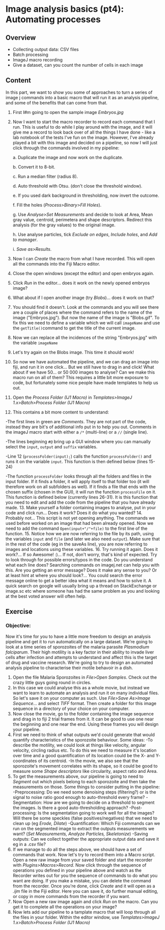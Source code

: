 # Image analysis basics (pt4): Automating processes

## Overview
- Collecting output data: CSV files
- Batch processing
- ImageJ macro recording
- Give a dataset, can you count the number of cells in each image

## Content

In this part, we want to show you some of approaches to turn a series of image j commands into a basic macro that will run it as an analysis pipeline, and some of the benefits that can come from that.

1. First I#m going to open the sample image *Embryos.jpg*
2. Now I want to start the macro recorder to record each command that I run. This is useful to do while I play around with the image, and it will give me a record to look back over of all the things I have done - like a lab notebook of the tests I've fun on the image. However, I've already played a bit with this image and decided on a pipeline, so now I will just click through the commands involved in my pipeline:

   a. Duplicate the image and now work on the duplicate.
   
   b. Convert it to 8-bit.
   
   c. Run a median filter (radius 8).
   
   d. Auto threshold with Otsu. (don't close the threshold window).
   
   e. If you used dark background in thresholding, now invert the outcome.
   
   f. Fill the holes (*Process>Binary>Fill Holes*).
   
   g. Use *Analyse>Set Measurements* and decide to look at Area, Mean gray value, centroid, perimetera and shape descriptors. Redirect this analysis (for the gray values) to the original image.
   
   h. Use analyse particles, tick *Exclude on edges*, *Include holes*, and *Add to manager*.
   
   i. *Save as>Results*.

3. Now I can *Create* the macro from what I have recorded. This will open all the commands into the Fiji Macro editor.
4. Close the open windows (except the editor) and open embryos again.
5. Click *Run* in the editor... does it work on the newly opened embryos image?
6. What about if I open another image (try *Blobs*)... does it work on that?
7. You should find it doesn't. Look at the commands and you will see there are a couple of places where the command refers to the name of the image ("Embryos.jpg"). But now the name of the image is "Blobs.gif". To fix this we need to define a variable which we will call `imageName` and use the `getTitle()`command to get the title of the current image.
8. Now we can replace all the incidences of the string "Embryos.jpg" with the variable `imageName`
9. Let's try again on the Blobs image. This time it should work!
10. So now we have automated the pipeline, and we can drag an image into fiji, and run it in one click... But we still have to drag in and click! What about if we have 50... or 50 000 images to analyse? Can we make this macro run on all of them? This requires a little bit more exposure to code, but fortunately some nice people have made templates to help us out.
11. Open the *Process Folder (IJ1 Macro)* in *Templates>ImageJ 1.x>Batch>Process Folder (IJ1 Macro)*
12. This contains a bit more content to understand:

  -The first lines in green are *Comments*. They are not part of the code, instead they are bit's of additional info put in to help you out. Comments in the imageJ macro start with either a `/*` (multi-line) or a `//` (single line).
  
  -The lines beginning `#@` bring up a GUI window where you can manually select the `input`, `output` and `suffix` variables.
  
  -Line 12 (`processFolder(input);`) calls the function `processFolder()` and runs it on the variable `input`. This function is then defined below (lines 15-24)
  
  -The function `processFolder` looks through all the folders and files in the input folder. If it finds a folder, it will apply itself to that folder too (it will therefore work on all subfolders as well). If it finds a file that ends with the chosen suffix (chosen in the GUI), it will run the function `processFile` on it. This function is defined below (currently lines 26-31). It is this function that you need to edit and add the code from the pipeline that you have already made.
13. Make yourself a folder containing images to analyse, put in your code and click run... Does it work? Does it do what you wanted?
14. Probably not... This script is not yet opening anything. The commands we used before worked on an image that had been already opened. Now we need to add the command `Open(input+"/"+file)` to the first line of the function.
15. Notice how we are now referring to the file by its path, using the variables `input` and `file` (and later we also need `output`). Make sure that in the rest of the code (eg in the saveAs line), you are now referring to images and locations using these variables.
16. Try running it again. Does it work?... If so Awesome! :)... If not, don't worry, that's kind of expected. Try to look through for possible errors/typos in the code. Do you understand what each line does? Searching commands on imagej.net can help you with this. Are you getting an error message? Does it make any sense to you? Or at least hint at where you should look?... You could search the error message online to get a better idea what it means and how to solve it. A quick search on google will usually bring up a thread on StackExchange or image.sc etc where someone has had the same problem as you and looking at the best voted answer will often help.

## Exercise

### Objective:
Now it's time for you to have a little more freedom to design an analysis pipeline and get it to run automatically on a large dataset. We're going to look at a time series of sporozoites of the malaria parasite *Plasmodium falciparum*. Their high motility is a key factor in their ability to invade liver cells after infection and attempts to understand and affect this is the target of drug and vaccine research. We're going to try to design an automated analysis pipeline to characterise their motile behavoir in a dish.

1. Open the file Malaria Sporozoites in *File>Open Samples*. Check out the crazy little guys going round in circles.
2. In this case we could analyse this as a whole movie, but instead we want to learn to automate an analysis and run it on many individual files. So let's save it on your computer as such. Use *File>Save As>Image Sequence...* and select *TIFF* format. Then create a folder for this image sequence in a directory of your choice on your computer.
3. Now close the movie, go to the folder containing the image sequence and drag in to fiji 2 trial frames from it. It can be good to use one near the beginning and one near the end. Using these frames you will design your pipeline.
4. First we need to think of what outputs we'd could generate that would quantify characteristics of the sporozoite behaviour. Some ideas:
  -To describe the motility, we could look at things like velocity, angular velocity, circling radius etc. To do this we need to measure it's location over time and a good quantification of its location could be the X- and Y- coordinates of its centroid.
  -In the movie, we also see that the sporozoite's movement correlates with its shape, so it could be good to measure some *Shape descriptors* like circularity, aspect ratio and Area.
5. To get the measurements above, our pipeline is going to need to *Segment* out which pixels belong to each sporozoite and then take the measurements on those. Some things to consider putting in the pipeline:
  -Preprocessing: Do we need some denoising steps (filtering?) or is the signal to noise ratio good enough to auto-threshold every frame?
  -Segmentation: How are we going to decide on a threshold to segment the images. Is there a good auto-thresholding approach?
  -Post-processing: Is the segmentation going to work well for all the images? Will there be some speckles (false positives/negatives) that we need to clean up (eg *Erode, Dilate*)
  -Quantification: Which Fiji commands can we run on the segmented image to extract the outputs measurements we want? (*Set Measurements, Analyze Particles, Skeletonize*)
  -Saving outputs: Can we collect together the appropriate output data and save it eg in a .csv file?
6. If we manage to do all the steps above, we should have a set of commands that work. Now let's try to record them into a Macro script. Open a new raw image from your saved folder and start the recorder with *Plugins>Macros>Record*. Now click through the sequence of operations you defined in your pipeline above and watch as the Recorder writes out for you the sequence of commands to do what you want are doing. If you make a mistake, you can delete the command from the recorder. Once you're done, click *Create* and it will open as a *.ijm* file in the Fiji editor. Here you can save it, do further manual editing, or copy in more commands from the recorder if you want.
7. Now Open a new raw image again and click *Run* on the macro. Can you get it to complete all the operations on your image?
8. Now lets add our pipeline to a tamplate macro that will loop through all the files in your folder. Within the editor window, use *Templates>ImageJ 1.x>Batch>Process Folder (IJ1 Macro)*
